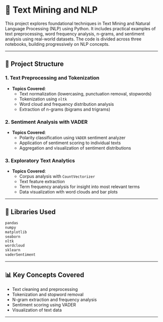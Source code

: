 
# 📝 Text Mining and NLP

This project explores foundational techniques in Text Mining and Natural Language Processing (NLP) using Python. It includes practical examples of text preprocessing, word frequency analysis, n-grams, and sentiment analysis using real-world datasets. The code is divided across three notebooks, building progressively on NLP concepts.

---

## 📁 Project Structure

### 1. Text Preprocessing and Tokenization
- **Topics Covered**:
  - Text normalization (lowercasing, punctuation removal, stopwords)
  - Tokenization using `nltk`
  - Word cloud and frequency distribution analysis
  - Extraction of n-grams (bigrams and trigrams)

### 2. Sentiment Analysis with VADER
- **Topics Covered**:
  - Polarity classification using `VADER` sentiment analyzer
  - Application of sentiment scoring to individual texts
  - Aggregation and visualization of sentiment distributions

### 3. Exploratory Text Analytics
- **Topics Covered**:
  - Corpus analysis with `CountVectorizer`
  - Text feature extraction
  - Term frequency analysis for insight into most relevant terms
  - Data visualization with word clouds and bar plots

---

## 🧰 Libraries Used
```python
pandas
numpy
matplotlib
seaborn
nltk
wordcloud
sklearn
vaderSentiment
```

---

## 📊 Key Concepts Covered
- Text cleaning and preprocessing
- Tokenization and stopword removal
- N-gram extraction and frequency analysis
- Sentiment scoring using VADER
- Visualization of text data

---


